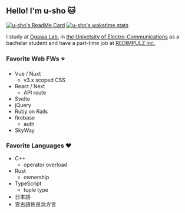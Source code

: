 <!--
![welcome](https://place-hold.it/200x100/111/17d339/fff.png&text=Welcome!&bold&italic&fontsize=20)
-->

## Hello!  I'm u-sho :cat:

[![u-sho's ReadMe Card](https://github-readme-stats.vercel.app/api?username=u-sho&custom_title=u-sho%27s%20GitHub%20Stats&show_icons=true&theme=dracula)](https://github.com/anuraghazra/github-readme-stats) [![u-sho's wakatime stats](https://github-readme-stats.vercel.app/api/wakatime?username=u_sho&layout=compact&theme=dracula)](https://wakatime.com/@u_sho) <!--[![Top Langs](https://github-readme-stats.vercel.app/api/top-langs/?username=u-sho&layout=compact&theme=dracula)](https://github.com/anuraghazra/github-readme-stats)-->

I study at [Ogawa Lab.](http://www.quest.lab.uec.ac.jp/index.html) in [the Univetsity of Electro-Communications](https://www.uec.ac.jp/) as a bachelar student and have a part-time job at [REDIMPULZ inc.](https://redimpulz.com/)

### Favorite Web FWs :star:

- Vue / Nuxt
    - v3.x scoped CSS
- React / Next
    - API route
- Svelte
- jQuery
- Ruby on Rails
- firebase
    - auth
- SkyWay

### Favorite Languages :heart: 

- C++
    - operator overload
- Rust
    - ownership 
- TypeScript
    - tuple type
- 日本語
- 宮古語佐良浜方言
